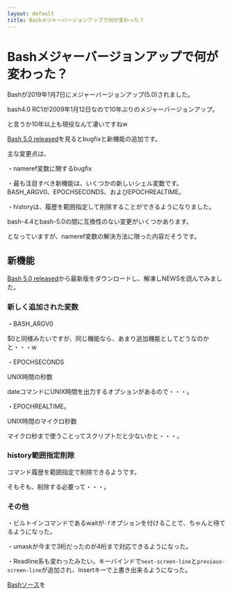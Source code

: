 ```yaml
---
layout: default
title: Bashメジャーバージョンアップで何が変わった？
---
```


# Bashメジャーバージョンアップで何が変わった？

Bashが2019年1月7日にメジャーバージョンアップ(5.0)されました。

bash4.0 RC1が2009年1月12日なので10年ぶりのメジャーバージョンアップ。

と言うか10年以上も現役なんて凄いですねw



[Bash 5.0 released](https://lwn.net/Articles/776223/)を見るとbugfixと新機能の追加です。

主な変更点は、

・nameref変数に関するbugfix

・最も注目すべき新機能は、いくつかの新しいシェル変数です。BASH_ARGV0、EPOCHSECONDS、およびEPOCHREALTIME。

・historyは、履歴を範囲指定して削除することができるようになりました。



bash-4.4とbash-5.0の間に互換性のない変更がいくつかあります。

となっていますが、nameref変数の解決方法に限った内容だそうです。



## 新機能

[Bash 5.0 released](https://lwn.net/Articles/776223/)から最新版をダウンロードし、解凍しNEWSを読んでみました。



### 新しく追加された変数



・BASH_ARGV0

$0と同様みたいですが、同じ機能なら、あまり追加機能としてどうなのかと・・・w



・EPOCHSECONDS

UNIX時間の秒数

dateコマンドにUNIX時間を出力するオプションがあるので・・・。



・EPOCHREALTIME。

UNIX時間のマイクロ秒数

マイクロ秒まで使うことってスクリプトだと少ないかと・・・。



### history範囲指定削除

コマンド履歴を範囲指定で削除できるようです。

そもそも、削除する必要って・・・。



### その他

・ビルトインコマンドであるwaitが`-f`オプションを付けることで、ちゃんと待てるようになった。

・umaskが今まで3桁だったのが4桁まで対応できるようになった。

・Readline系も変わったみたい。キーバインドで`next-screen-line`と`previous-screen-line`が追加され、Insertキーで上書き出来るようになった。



[Bashソース](https://ftp.gnu.org/gnu/bash/)を

